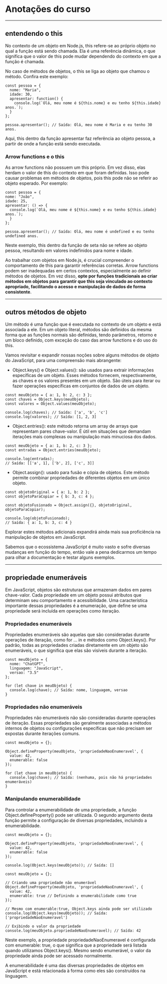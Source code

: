 # Anotações do curso

---

## entendendo o this
No contexto de um objeto em Node.js, this refere-se ao próprio objeto no qual a função está sendo chamada. Ela é uma referência dinâmica, o que significa que o valor de this pode mudar dependendo do contexto em que a função é chamada.

No caso de métodos de objetos, o this se liga ao objeto que chamou o método. Confira este exemplo:
```
const pessoa = {
  nome: "Maria",
  idade: 30,
  apresentar: function() {
    console.log(`Olá, meu nome é ${this.nome} e eu tenho ${this.idade} anos.`);
  }
};

pessoa.apresentar(); // Saída: Olá, meu nome é Maria e eu tenho 30 anos.
```
Aqui, this dentro da função apresentar faz referência ao objeto pessoa, a partir de onde a função está sendo executada.

### Arrow functions e o this
As arrow functions não possuem um this próprio. Em vez disso, elas herdam o valor de this do contexto em que foram definidas. Isso pode causar problemas em métodos de objetos, pois this pode não se referir ao objeto esperado. Por exemplo:
```
const pessoa = {
nome: "João",
idade: 25,
apresentar: () => {
  console.log(`Olá, meu nome é ${this.nome} e eu tenho ${this.idade} anos.`);
  }
};

pessoa.apresentar(); // Saída: Olá, meu nome é undefined e eu tenho undefined anos.
```
Neste exemplo, this dentro da função de seta não se refere ao objeto pessoa, resultando em valores indefinidos para nome e idade.

Ao trabalhar com objetos em Node.js, é crucial compreender o comportamento de this para garantir referências corretas. Arrow functions podem ser inadequadas em certos contextos, especialmente ao definir métodos de objetos. Em vez disso, **opte por funções tradicionais ao criar métodos em objetos para garantir que this seja vinculado ao contexto apropriado, facilitando o acesso e manipulação de dados de forma consistente**.

---

## outros métodos de objeto
Um método é uma função que é executada no contexto de um objeto e está associada a ele. Em um objeto literal, métodos são definidos da mesma forma que as funções normais são definidas, tendo parâmetros, retorno e um bloco definido, com exceção do caso das arrow functions e do uso do this.

Vamos revisitar e expandir nossas noções sobre alguns métodos de objeto do JavaScript, para uma compreensão mais abrangente:

- Object.keys() e Object.values(): são usados para extrair informações específicas de um objeto. Esses métodos fornecem, respectivamente, as chaves e os valores presentes em um objeto. São úteis para iterar ou fazer operações específicas em conjuntos de dados de um objeto.
```
const meuObjeto = { a: 1, b: 2, c: 3 };
const chaves = Object.keys(meuObjeto);
const valores = Object.values(meuObjeto);

console.log(chaves); // Saída: ['a', 'b', 'c']
console.log(valores); // Saída: [1, 2, 3]
```

- Object.entries(): este método retorna um array de arrays que representam pares chave-valor. É útil em situações que demandam iterações mais complexas ou manipulação mais minuciosa dos dados.
```
const meuObjeto = { a: 1, b: 2, c: 3 };
const entradas = Object.entries(meuObjeto);

console.log(entradas);
// Saída: [['a', 1], ['b', 2], ['c', 3]]
```
- Object.assign(): usado para fusão e cópia de objetos. Este método permite combinar propriedades de diferentes objetos em um único objeto.
```
const objetoOriginal = { a: 1, b: 2 };
const objetoParaCopiar = { b: 3, c: 4 };

const objetoFusionado = Object.assign({}, objetoOriginal, objetoParaCopiar);

console.log(objetoFusionado);
// Saída: { a: 1, b: 3, c: 4 }
```
Explorar estes métodos adicionais expandirá ainda mais sua proficiência na manipulação de objetos em JavaScript.

Sabemos que o ecossistema JavaScript é muito vasto e sofre diversas mudanças em função do tempo, então vale a pena dedicarmos um tempo para olhar a documentação e testar alguns exemplos.

---

##  propriedade enumeráveis
Em JavaScript, objetos são estruturas que armazenam dados em pares chave-valor. Cada propriedade em um objeto possui atributos que determinam seu comportamento e acessibilidade. Uma característica importante dessas propriedades é a enumeração, que define se uma propriedade será incluída em operações como iteração.

### Propriedades enumeráveis
Propriedades enumeráveis são aquelas que são consideradas durante operações de iteração, como for … in e métodos como Object.keys(). Por padrão, todas as propriedades criadas diretamente em um objeto são enumeráveis, o que significa que elas são visíveis durante a iteração.
```
const meuObjeto = {
  nome: "ChatGPT",
  linguagem: "JavaScript",
  versao: "3.5"
};

for (let chave in meuObjeto) {
  console.log(chave); // Saída: nome, linguagem, versao
}
```

### Propriedades não enumeráveis
Propriedades não enumeráveis não são consideradas durante operações de iteração. Essas propriedades são geralmente associadas a métodos internos de objetos ou configurações específicas que não precisam ser expostas durante iterações comuns.
```
const meuObjeto = {};

Object.defineProperty(meuObjeto, 'propriedadeNaoEnumeravel', {
  value: 42,
  enumerable: false
});

for (let chave in meuObjeto) {
  console.log(chave); // Saída: (nenhuma, pois não há propriedades enumeráveis)
}
```

### Manipulando enumerabilidade
Para controlar a enumerabilidade de uma propriedade, a função Object.defineProperty() pode ser utilizada. O segundo argumento desta função permite a configuração de diversas propriedades, incluindo a enumerabilidade.
```
const meuObjeto = {};

Object.defineProperty(meuObjeto, 'propriedadeNaoEnumeravel', {
  value: 42,
  enumerable: false
});

console.log(Object.keys(meuObjeto)); // Saída: []
```

```
const meuObjeto = {};

// Criando uma propriedade não enumerável
Object.defineProperty(meuObjeto, 'propriedadeNaoEnumeravel', {
  value: 42,
  enumerable: true // Definindo a enumerabilidade como true
});

// Mesmo com enumerable:true, Object.keys ainda pode ser utilizado
console.log(Object.keys(meuObjeto)); // Saída: ['propriedadeNaoEnumeravel']

// Exibindo o valor da propriedade
console.log(meuObjeto.propriedadeNaoEnumeravel); // Saída: 42
```

Neste exemplo, a propriedade propriedadeNaoEnumeravel é configurada com enumerable: true, o que significa que a propriedade será listada quando utilizamos Object.keys(). Mesmo sendo enumerável, o valor da propriedade ainda pode ser acessado normalmente.

A enumerabilidade é uma das diversas propriedades de objetos em JavaScript e está relacionada à forma como eles são construídos na linguagem. 